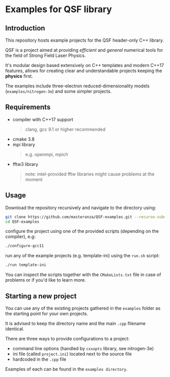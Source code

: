 # Examples for QSF library

## Introduction
This repository hosts example projects for the QSF header-only C++ library. 

QSF is a project aimed at providing *efficient* and *general* numerical tools for the field of Strong Field Laser Physics.

It's modular design based extensively on C++ templates and modern C++17 features, allows for creating clear and understandable projects keeping the **physics** first.

The examples include three-electron reduced-dimensionality models (`examples/nitrogen-3e`) and some simpler projects.

## Requirements

* compiler with C++17 support 
  > clang, gcc 9.1 or higher recommended
* cmake 3.8
* mpi library
  > e.g. openmpi, mpich
* fftw3 library
  > note: intel-provided fftw libraries might cause problems at the moment

## Usage

Download the repository recursively and navigate to the directory using:

```bash
git clone https://github.com/masteranza/QSF-examples.git --recurse-submodules 
cd QSF-examples
```

configure the project using one of the provided scripts (depending on the compiler), e.g:

```bash
./configure-gcc11
```
run any of the example projects (e.g. template-ini) using the `run.sh` script:

```bash
./run template-ini
```

You can inspect the scripts together with the `CMakeLists.txt` file in case of problems or if you'd like to learn more.

## Starting a new project

You can use any of the existing projects gathered in the `examples` folder as the starting point for your own projects.

It is advised to keep the directory name and the main `.cpp` filename identical.

There are three ways to provide configurations to a project:
- command line options (handled by `cxxopts` library, see nitrogen-3e)
- ini file (called `project.ini`) located next to the source file
- hardcoded in the `.cpp` file

Examples of each can be found in the `examples directory`.


